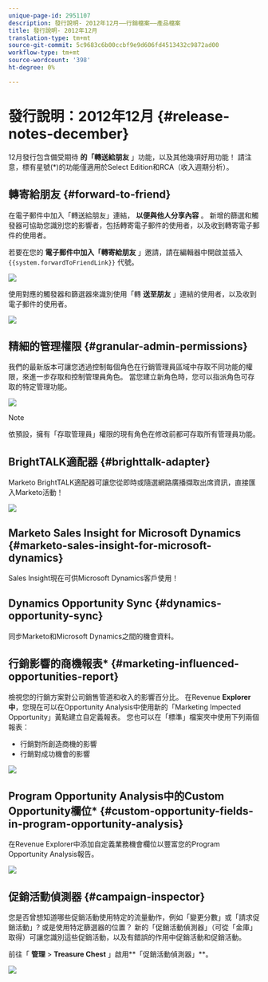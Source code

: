 ```yaml
---
unique-page-id: 2951107
description: 發行說明- 2012年12月——行銷檔案——產品檔案
title: 發行說明- 2012年12月
translation-type: tm+mt
source-git-commit: 5c9683c6b00ccbf9e9d606fd4513432c9872ad00
workflow-type: tm+mt
source-wordcount: '398'
ht-degree: 0%

---
```



# 發行說明：2012年12月 {#release-notes-december}

12月發行包含備受期待 **的「轉送給朋友** 」功能，以及其他幾項好用功能！ 請注意，標有星號(*)的功能僅適用於Select Edition和RCA（收入週期分析）。

## 轉寄給朋友 {#forward-to-friend}

在電子郵件中加入「轉送給朋友」連結， **以便與他人分享內容** 。 新增的篩選和觸發器可協助您識別您的影響者，包括轉寄電子郵件的使用者，以及收到轉寄電子郵件的使用者。

若要在您的 **電子郵件中加入「轉寄給朋友** 」邀請，請在編輯器中開啟並插入 `{{system.forwardToFriendLink}}` 代號。

![](assets/image2014-9-23-10-3a50-3a45.png)

使用對應的觸發器和篩選器來識別使用「轉 **送至朋友** 」連結的使用者，以及收到電子郵件的使用者。

![](assets/image2014-9-23-10-3a50-3a56.png)

## 精細的管理權限 {#granular-admin-permissions}

我們的最新版本可讓您透過控制每個角色在行銷管理員區域中存取不同功能的權限，來進一步存取和控制管理員角色。 當您建立新角色時，您可以指派角色可存取的特定管理功能。

![](assets/image2014-9-23-10-3a51-3a18.png)

>[!NOTE]
>
>依預設，擁有「存取管理員」權限的現有角色在修改前都可存取所有管理員功能。

## BrightTALK適配器 {#brighttalk-adapter}

Marketo BrightTALK適配器可讓您從即時或隨選網路廣播擷取出席資訊，直接匯入Marketo活動！

![](assets/image2014-9-23-10-3a51-3a31.png)

## Marketo Sales Insight for Microsoft Dynamics {#marketo-sales-insight-for-microsoft-dynamics}

Sales Insight現在可供Microsoft Dynamics客戶使用！

## Dynamics Opportunity Sync {#dynamics-opportunity-sync}

同步Marketo和Microsoft Dynamics之間的機會資料。

## 行銷影響的商機報表* {#marketing-influenced-opportunities-report}

檢視您的行銷方案對公司銷售管道和收入的影響百分比。 在Revenue **Explorer中**，您現在可以在Opportunity Analysis中使用新的「Marketing Impected Opportunity」黃點建立自定義報表。 您也可以在「標準」檔案夾中使用下列兩個報表：

* 行銷對所創造商機的影響
* 行銷對成功機會的影響

![](assets/image2014-9-23-10-3a52-3a11.png)

## Program Opportunity Analysis中的Custom Opportunity欄位* {#custom-opportunity-fields-in-program-opportunity-analysis}

在Revenue Explorer中添加自定義業務機會欄位以豐富您的Program Opportunity Analysis報告。

![](assets/image2014-9-23-10-3a52-3a23.png)

## 促銷活動偵測器 {#campaign-inspector}

您是否曾想知道哪些促銷活動使用特定的流量動作，例如「變更分數」或「請求促銷活動」? 或是使用特定篩選器的位置？ 新的「促銷活動偵測器」（可從「金庫」取得）可讓您識別這些促銷活動，以及有錯誤的作用中促銷活動和促銷活動。

前往「 **管理** > **Treasure Chest** 」啟用**「促銷活動偵測器」**。

![](assets/image2014-9-23-10-3a52-3a39.png)


